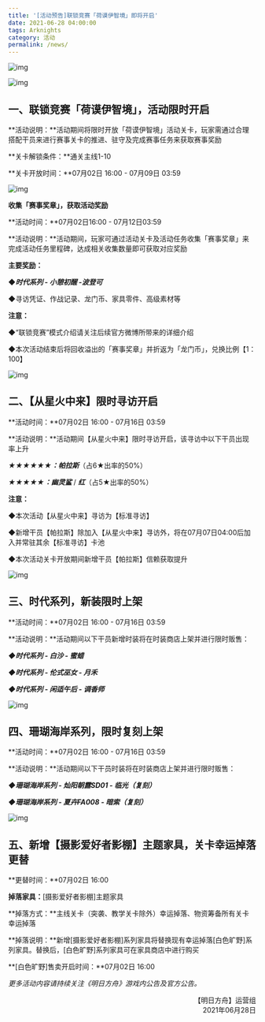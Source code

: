 ```yaml
---
title: '[活动预告]联锁竞赛「荷谟伊智境」即将开启'
date: 2021-06-28 04:00:00
tags: Arknights
category: 活动
permalink: /news/
---
```


![img](https://ak-fs.hypergryph.com/announce/images/20210625/3597b782a0053577dd2403cc8b9d3ce9.jpg)

<!-- more -->

![img](https://ak-fs.hypergryph.com/announce/images/20210625/3597b782a0053577dd2403cc8b9d3ce9.jpg)

## 一、联锁竞赛「荷谟伊智境」，活动限时开启

**活动说明：**活动期间将限时开放「荷谟伊智境」活动关卡，玩家需通过合理搭配干员来进行赛事关卡的推进、驻守及完成赛事任务来获取赛事奖励

**关卡解锁条件：**通关主线1-10

**关卡开放时间：**07月02日 16:00 - 07月09日 03:59



![img](https://ak-fs.hypergryph.com/announce/images/20210625/9f7fbdba42446c010c8e8ce1128e2d43.jpg)

**收集「赛事奖章」，获取活动奖励**

**活动时间：**07月02日16:00 - 07月12日03:59

**活动说明：**活动期间，玩家可通过活动关卡及活动任务收集「赛事奖章」来完成活动任务里程碑，达成相关收集数量即可获取对应奖励

**主要奖励：**

◆***时代系列 - 小憩初醒 -波登可***

◆寻访凭证、作战记录、龙门币、家具零件、高级素材等



**注意：**

◆“联锁竞赛”模式介绍请关注后续官方微博所带来的详细介绍

◆本次活动结束后将回收溢出的「赛事奖章」并折返为「龙门币」，兑换比例【1：100】



![img](https://ak-fs.hypergryph.com/announce/images/20210625/5ada9dcf058f33dfda0cb3f998ed8eee.jpg)

## 二、【从星火中来】限时寻访开启

**活动时间：**07月02日 16:00 - 07月16日 03:59

**活动说明：**活动期间【从星火中来】限时寻访开启，该寻访中以下干员出现率上升

***★★★★★★：帕拉斯***（占6★出率的50%）

***★★★★★：幽灵鲨*** / ***红***（占5★出率的50%）

**注意：**

◆本次活动【从星火中来】寻访为【标准寻访】

◆新增干员【帕拉斯】除加入【从星火中来】寻访外，将在07月07日04:00后加入并常驻其余【标准寻访】卡池

◆本次活动关卡开放期间新增干员【帕拉斯】信赖获取提升



![img](https://ak-fs.hypergryph.com/announce/images/20210625/9eceba501e1a4d02a2c81f3c242e36d4.jpg)

## 三、时代系列，新装限时上架

**活动时间：**07月02日 16:00 - 07月16日 03:59

**活动说明：**活动期间以下干员新增时装将在时装商店上架并进行限时贩售：

***◆时代系列 - 白沙 - 蜜蜡***

***◆时代系列 - 伦式巫女 - 月禾***

***◆时代系列 - 闲适午后 - 调香师***



![img](https://ak-fs.hypergryph.com/announce/images/20210625/fd76167402dc38bcf97d59f23c0ab35b.jpg)

## 四、珊瑚海岸系列，限时复刻上架

**活动时间：**07月02日 16:00 - 07月16日 03:59

**活动说明：**活动期间以下干员时装将在时装商店上架并进行限时贩售：

***◆珊瑚海岸系列 - 灿阳朝露SD01 - 临光（复刻）***

***◆珊瑚海岸系列 - 夏卉FA008 - 暗索（复刻）*** 



![img](https://ak-fs.hypergryph.com/announce/images/20210625/c49c7e4e764d80e98f4fe0088d201588.jpg)

## 五、新增【摄影爱好者影棚】主题家具，关卡幸运掉落更替

**更替时间：**07月02日 16:00

**掉落家具：**[摄影爱好者影棚]主题家具

**掉落方式：**主线关卡（突袭、教学关卡除外）幸运掉落、物资筹备所有关卡幸运掉落

**掉落说明：**新增[摄影爱好者影棚]系列家具将替换现有幸运掉落[白色旷野]系列家具。替换后，[白色旷野]系列家具可在家具商店中进行购买

**[白色旷野]售卖开启时间：**07月02日 16:00

*更多活动内容请持续关注《明日方舟》游戏内公告及官方公告。*

<p style="text-align: right">【明日方舟】运营组<br />2021年06月28日</p>

